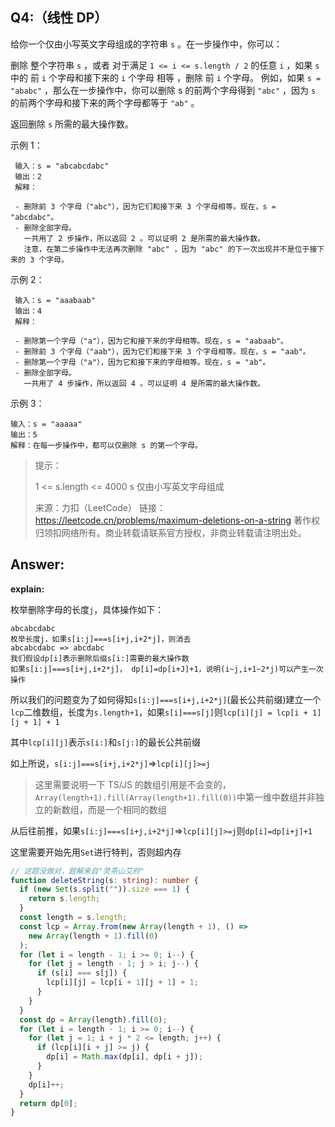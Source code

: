## Q4:（线性 DP）

给你一个仅由小写英文字母组成的字符串 `s` 。在一步操作中，你可以：

删除 整个字符串 `s` ，或者
对于满足 `1 <= i <= s.length / 2` 的任意 `i` ，如果 `s` 中的 前 `i` 个字母和接下来的 `i` 个字母 相等 ，删除 前 `i` 个字母。
例如，如果 `s = "ababc"` ，那么在一步操作中，你可以删除 s 的前两个字母得到 `"abc"` ，因为 `s` 的前两个字母和接下来的两个字母都等于 `"ab"` 。

返回删除 `s` 所需的最大操作数。

示例 1：

```
 输入：s = "abcabcdabc"
 输出：2
 解释：

 - 删除前 3 个字母（"abc"），因为它们和接下来 3 个字母相等。现在，s = "abcdabc"。
 - 删除全部字母。
   一共用了 2 步操作，所以返回 2 。可以证明 2 是所需的最大操作数。
   注意，在第二步操作中无法再次删除 "abc" ，因为 "abc" 的下一次出现并不是位于接下来的 3 个字母。
```

示例 2：

```
 输入：s = "aaabaab"
 输出：4
 解释：

 - 删除第一个字母（"a"），因为它和接下来的字母相等。现在，s = "aabaab"。
 - 删除前 3 个字母（"aab"），因为它们和接下来 3 个字母相等。现在，s = "aab"。
 - 删除第一个字母（"a"），因为它和接下来的字母相等。现在，s = "ab"。
 - 删除全部字母。
   一共用了 4 步操作，所以返回 4 。可以证明 4 是所需的最大操作数。
```

示例 3：

```
输入：s = "aaaaa"
输出：5
解释：在每一步操作中，都可以仅删除 s 的第一个字母。
```

> 提示：
>
> 1 <= s.length <= 4000
> s 仅由小写英文字母组成
>
> 来源：力扣（LeetCode）
> 链接：https://leetcode.cn/problems/maximum-deletions-on-a-string
> 著作权归领扣网络所有。商业转载请联系官方授权，非商业转载请注明出处。

## Answer:

**explain:**

枚举删除字母的长度`j`，具体操作如下：

```
abcabcdabc
枚举长度j，如果s[i:j]===s[i+j,i+2*j]，则消去
abcabcdabc => abcdabc
我们假设dp[i]表示删除后缀s[i:]需要的最大操作数
如果s[i:j]===s[i+j,i+2*j]， dp[i]=dp[i+J]+1，说明(i~j,i+1~2*j)可以产生一次操作
```

所以我们的问题变为了如何得知`s[i:j]===s[i+j,i+2*j]`(最长公共前缀)建立一个`lcp`二维数组，长度为`s.length+1`，如果`s[i]===s[j]`则`lcp[i][j] = lcp[i + 1][j + 1] + 1`

其中`lcp[i][j]`表示`s[i:]`和`s[j:]`的最长公共前缀

如上所说，`s[i:j]===s[i+j,i+2*j]`=>`lcp[i][j]>=j`

> 这里需要说明一下 TS/JS 的数组引用是不会变的，`Array(length+1).fill(Array(length+1).fill(0))`中第一维中数组并非独立的新数组，而是一个相同的数组

从后往前推，如果`s[i:j]===s[i+j,i+2*j]`=>`lcp[i][j]>=j`则`dp[i]=dp[i+j]+1`

这里需要开始先用`Set`进行特判，否则超内存

```ts
// 这题没做对，题解来自"灵茶山艾府"
function deleteString(s: string): number {
  if (new Set(s.split("")).size === 1) {
    return s.length;
  }
  const length = s.length;
  const lcp = Array.from(new Array(length + 1), () =>
    new Array(length + 1).fill(0)
  );
  for (let i = length - 1; i >= 0; i--) {
    for (let j = length - 1; j > i; j--) {
      if (s[i] === s[j]) {
        lcp[i][j] = lcp[i + 1][j + 1] + 1;
      }
    }
  }
  const dp = Array(length).fill(0);
  for (let i = length - 1; i >= 0; i--) {
    for (let j = 1; i + j * 2 <= length; j++) {
      if (lcp[i][i + j] >= j) {
        dp[i] = Math.max(dp[i], dp[i + j]);
      }
    }
    dp[i]++;
  }
  return dp[0];
}
```
